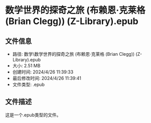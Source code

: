 ﻿# 数学世界的探奇之旅 (布赖恩·克莱格 (Brian Clegg)) (Z-Library).epub

## 文件信息
- 路径: 数学\数学世界的探奇之旅 (布赖恩·克莱格 (Brian Clegg)) (Z-Library).epub
- 大小: 2.51 MB
- 创建时间: 2024/4/26 11:39:33
- 最后修改时间: 2024/4/26 11:39:41
- 文件类型: .epub

## 文件描述
这是一个.epub类型的文件。

